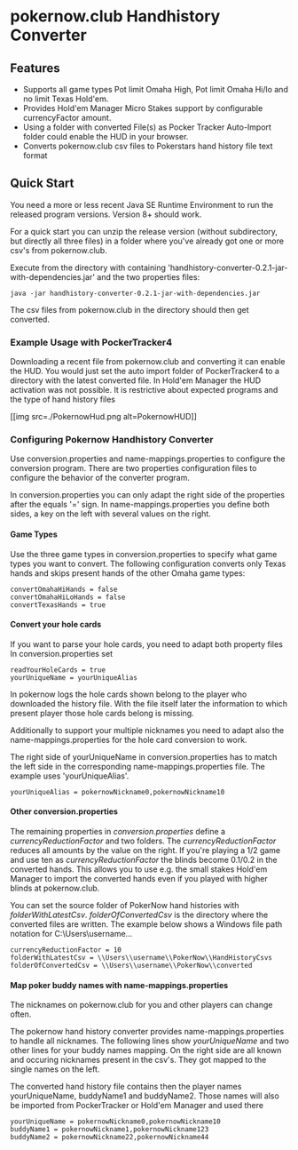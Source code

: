 pokernow.club Handhistory Converter
===================================

Features
--------
* Supports all game types Pot limit Omaha High, Pot limit Omaha Hi/lo and no limit Texas Hold'em.
* Provides Hold'em Manager Micro Stakes support by configurable currencyFactor amount.
* Using a folder with converted File(s) as Pocker Tracker Auto-Import folder could enable the HUD in your browser.  
* Converts pokernow.club csv files to Pokerstars hand history file text format

Quick Start
-----------
You need a more or less recent Java SE Runtime Environment to run the released program versions. Version 8+ should work.

For a quick start you can unzip the release version (without subdirectory, but directly all three files) in a folder where you've already got one or more csv's from pokernow.club.

Execute from the directory with containing 'handhistory-converter-0.2.1-jar-with-dependencies.jar' and the two properties files:

```
java -jar handhistory-converter-0.2.1-jar-with-dependencies.jar
```

The csv files from pokernow.club in the directory should then get converted.

### Example Usage with PockerTracker4

Downloading a recent file from pokernow.club and converting it can enable the HUD.
You would just set the auto import folder of PockerTracker4 to a directory with the latest converted file.
In Hold'em Manager the HUD activation was not possible. It is restrictive about expected programs and the type of hand history files

[[img src=./PokernowHud.png alt=PokernowHUD]]

### Configuring Pokernow Handhistory Converter
Use conversion.properties and name-mappings.properties to configure the conversion program.
There are two properties configuration files to configure the behavior of the converter program.

In conversion.properties you can only adapt the right side of the properties after the equals '=' sign. In name-mappings.properties you define both sides, a key on the left with several values on the right.

#### Game Types
Use the three game types in conversion.properties to specify what game types you want to convert.
The following configuration converts only Texas hands and skips present hands of the other Omaha game types:

```
convertOmahaHiHands = false
convertOmahaHiLoHands = false
convertTexasHands = true
```

#### Convert your hole cards
If you want to parse your hole cards, you need to adapt both property files
In conversion.properties set

```
readYourHoleCards = true
yourUniqueName = yourUniqueAlias
```

In pokernow logs the hole cards shown belong to the player who downloaded the history file. With the file itself later the information to which present player those hole cards belong is missing.

Additionally to support your multiple nicknames you need to adapt also the name-mappings.properties for the hole card conversion to work.

The right side of yourUniqueName in conversion.properties has to match the left side in the corresponding name-mappings.properties file. The example uses 'yourUniqueAlias'.

```
yourUniqueAlias = pokernowNickname0,pokernowNickname10
```

#### Other conversion.properties

The remaining properties in *conversion.properties* define a *currencyReductionFactor* and two folders. The *currencyReductionFactor* reduces all amounts by the value on the right. If you're playing a 1$/2$ game and use ten as *currencyReductionFactor* the blinds become 0.1$/0.2$ in the converted hands. This allows you to use e.g. the small stakes Hold'em Manager to import the converted hands even if you played with higher blinds at pokernow.club.

You can set the source folder of PokerNow hand histories with *folderWithLatestCsv*. *folderOfConvertedCsv* is the directory where the converted files are written. The example below shows a Windows file path notation for C:\Users\username\...

```
currencyReductionFactor = 10
folderWithLatestCsv = \\Users\\username\\PokerNow\\HandHistoryCsvs
folderOfConvertedCsv = \\Users\\username\\PokerNow\\converted
```

#### Map poker buddy names with name-mappings.properties

The nicknames on pokernow.club for you and other players can change often.

The pokernow hand history converter provides name-mappings.properties to handle all nicknames.
The following lines show *yourUniqueName* and two other lines for your buddy names mapping. On the right side are all known and occuring nicknames present in the csv's. They got mapped to the single names on the left.

The converted hand history file contains then the player names yourUniqueName, buddyName1 and buddyName2. Those names will also be imported from PockerTracker or Hold'em Manager and used there

```
yourUniqueName = pokernowNickname0,pokernowNickname10
buddyName1 = pokernowNickname1,pokernowNickname123
buddyName2 = pokernowNickname22,pokernowNickname44
```
